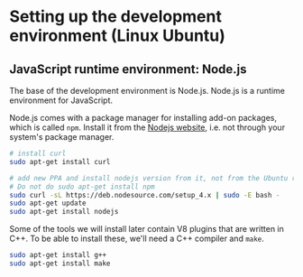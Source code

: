 
# Setting up the development environment (Linux Ubuntu)

## JavaScript runtime environment: Node.js

The base of the development environment is Node.js. Node.js is a runtime environment for JavaScript. 

Node.js comes with a package manager for installing add-on packages, which is called `npm`. Install it from the [Nodejs website](https://nodejs.org/en/download/package-manager/), i.e. not through your system's package manager.

```sh
# install curl
sudo apt-get install curl

# add new PPA and install nodejs version from it, not from the Ubuntu repo.
# Do not do sudo apt-get install npm
sudo curl -sL https://deb.nodesource.com/setup_4.x | sudo -E bash -
sudo apt-get update
sudo apt-get install nodejs
```

Some of the tools we will install later contain V8 plugins that are written
in C++. To be able to install these, we'll need a C++ compiler and `make`.

```sh
sudo apt-get install g++
sudo apt-get install make
```
